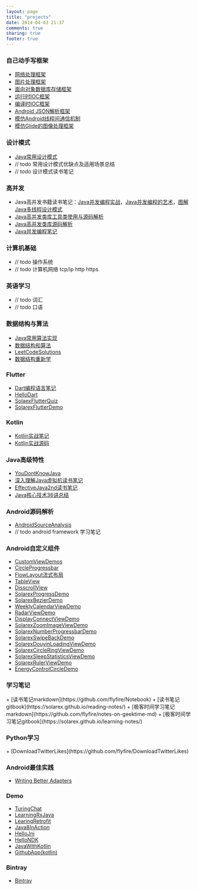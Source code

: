 ```yaml
---
layout: page
title: "projects"
date: 2014-04-03 21:37
comments: true
sharing: true
footer: true
---
```

<h3 id='lunzi'>自己动手写框架</h3>

+ [网络处理框架](https://github.com/flyfire/SimpleNetwork)
+ [图片处理框架](https://github.com/flyfire/SimpleImageLoader)
+ [面向对象数据库存储框架](https://github.com/flyfire/SimpleDatabaseDemo)
+ [运行时IOC框架](https://github.com/flyfire/SolarexIoCDemo)
+ [编译时IOC框架](https://github.com/flyfire/SolarexButterKnifeDemo)
+ [Android JSON解析框架](https://github.com/flyfire/SolarexJSONDemo)
+ [模仿Android线程间通信机制](https://github.com/flyfire/SolarexHandler)
+ [模仿Glide的图像处理框架](https://github.com/flyfire/SolarexGlideDemo)

<h3 id='designpattern'>设计模式</h3>

+ [Java常用设计模式](https://github.com/flyfire/JavaDesignPatterns)
+ // todo 常用设计模式优缺点及适用场景总结
+ // todo 设计模式读书笔记

<h3 id='concurrency'>高并发</h3>

+ Java高并发书籍读书笔记：[Java并发编程实战](https://solarex.github.io/reading-notes/jcip/readme.html)，[Java并发编程的艺术](https://solarex.github.io/reading-notes/the-art-of-java-concurrency-programming/readme.html)，[图解Java多线程设计模式](https://solarex.github.io/reading-notes/explain-thread-by-picture/readme.html)
+ [Java高并发类库工具类使用与源码解析](http://solarex.github.io/blog/categories/concurrency/)
+ [Java高并发类库源码解析](https://github.com/flyfire/ReadJCIP)
+ [Java并发编程笔记](https://solarex.github.io/learning-notes/java-concurrency-in-practice/readme.html)

<h3 id='cs-fundament'>计算机基础</h3>

+ // todo 操作系统
+ // todo 计算机网络 tcp/ip http https

<h3 id='english'>英语学习</h3>

+ // todo 词汇
+ // todo 口语

<h3 id='algorithm'>数据结构与算法</h3>

+ [Java常用算法实现](https://github.com/flyfire/JavaAlgorithms)
+ [数据结构和算法](https://github.com/flyfire/DataStructureAndAlgorithms)
+ [LeetCodeSolutions](https://github.com/flyfire/LeetCodeSolutions)
+ [数据结构重新学](https://github.com/flyfire/PlayingWithDataStructures)

<h3 id='flutter'>Flutter</h3>

+ [Dart编程语言笔记](https://solarex.github.io/reading-notes/the-dart-programming-language/readme.html)
+ [HelloDart](https://github.com/flyfire/HelloDart)
+ [SolaexFlutterQuiz](https://github.com/flyfire/SolarexFlutterQuiz)
+ [SolarexFlutterDemo](https://github.com/flyfire/SolarexFlutterDemo)

<h3 id='kotlin'>Kotlin</h3>

+ [Kotlin实战笔记](https://solarex.github.io/reading-notes/kia/readme.html)
+ [Kotlin实战源码](https://github.com/flyfire/JavaWithKotlin/)

<h3 id='advancedjava'>Java高级特性</h3>

+ [YouDontKnowJava](https://github.com/flyfire/YouDontKnowJava)
+ [深入理解Java虚拟机读书笔记](https://solarex.github.io/reading-notes/deep-into-jvm/readme.html)
+ [EffectiveJava2nd读书笔记](https://solarex.github.io/reading-notes/effective-java/readme.html)
+ [Java核心技术36讲总结](https://solarex.github.io/learning-notes/core-java/readme.html)

<h3 id='androidsourceanalysis'>Android源码解析</h3>

+ [AndroidSourceAnalysis](https://github.com/flyfire/AndroidSourceAnalysis)
+ // todo android framework 学习笔记

<h3 id='customview'>Android自定义组件</h3>

+ [CustomViewDemos](https://github.com/flyfire/customviewdemos)
+ [CircleProgressbar](https://github.com/flyfire/CircleProgressbarDemo)
+ [FlowLayout流式布局](https://github.com/flyfire/FlowLayoutDemo)
+ [TableView](https://github.com/flyfire/TableView)
+ [DisscrollView](https://github.com/flyfire/DisscrollViewDemo)
+ [SolarexProgressDemo](https://github.com/flyfire/SolarexProgressDemo)
+ [SolarexBezierDemo](https://github.com/flyfire/SolarexBezierDemo)
+ [WeeklyCalendarViewDemo](https://github.com/flyfire/WeeklyCalendarViewDemo)
+ [RadarViewDemo](https://github.com/flyfire/RadarViewDemo)
+ [DisplayConnectViewDemo](https://github.com/flyfire/DisplayConnectViewDemo)
+ [SolarexZoomImageViewDemo](https://github.com/flyfire/SolarexZoomImageViewDemo)
+ [SolarexNumberProgressbarDemo](https://github.com/flyfire/SolarexNumberProgressbarDemo)
+ [SolarexSwipeBackDemo](https://github.com/flyfire/SolarexSwipeBackDemo)
+ [SolarexDouyinLoadingViewDemo](https://github.com/flyfire/SolarexDouyinLoadingViewDemo)
+ [SolarexCircleRingViewDemo](https://github.com/flyfire/SolarexCircleRingViewDemo)
+ [SolarexSleepStatisticsViewDemo](https://github.com/flyfire/SolarexSleepStatisticsViewDemo)
+ [SolarexRulerViewDemo](https://github.com/flyfire/SolarexRulerViewDemo)
+ [EnergyControlCircleDemo](https://github.com/flyfire/EnergyControlCircleDemo)

<h3 id='notebook'>学习笔记</h3>
+ [读书笔记markdown](https://github.com/flyfire/Notebook)
+ [读书笔记gitbook](https://solarex.github.io/reading-notes/)
+ [极客时间学习笔记markdown](https://github.com/flyfire/notes-on-geektime-md)
+ [极客时间学习笔记gitbook](https://solarex.github.io/learning-notes/)

<h3 id='python-practice'>Python学习</h3>
+ [DownloadTwitterLikes](https://github.com/flyfire/DownloadTwitterLikes)


<h3 id='practice'>Android最佳实践</h3>

+ [Writing Better Adapters](https://github.com/flyfire/MultitypeBaseAdapter)

<h3 id='demo'>Demo</h3>

+ [TuringChat](https://github.com/flyfire/TuringChat)
+ [LearningRxJava](https://github.com/flyfire/LearningRxjava)
+ [LearingRetrofit](https://github.com/flyfire/LearningRetrofit)
+ [Java8InAction](https://github.com/flyfire/Java8InAction)
+ [HelloJni](https://github.com/flyfire/HelloJni)
+ [HelloNDK](https://github.com/flyfire/HelloNDK)
+ [JavaWithKotlin](https://github.com/flyfire/JavaWithKotlin)
+ [GithubApp(kotlin)](https://github.com/flyfire/SolarexGithubApp)

<h3 id='bintray'>Bintray</h3>

+ [Bintray](https://bintray.com/solarexsoft/maven)
